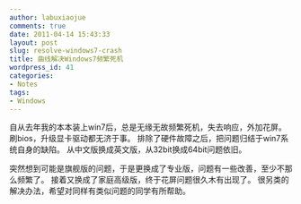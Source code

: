 ```yaml
---
author: labuxiaojue
comments: true
date: 2011-04-14 15:43:33
layout: post
slug: resolve-windows7-crash
title: 曲线解决Windows7频繁死机
wordpress_id: 41
categories:
- Notes
tags:
- Windows
---
```


自从去年我的本本装上win7后，总是无缘无故频繁死机，失去响应，外加花屏。
刷bios，升级显卡驱动都无济于事。
排除了硬件故障之后，把问题归结于win7系统自身的缺陷。
从中文版换成英文版，从32bit换成64bit问题依旧。
<!-- more -->
突然想到可能是旗舰版的问题，于是更换成了专业版，问题有一些改善，至少不那么频繁了。
接着又换成了家庭高级版，终于花屏问题很久木有出现了。
很另类的解决办法，希望对同样有类似问题的同学有所帮助。
